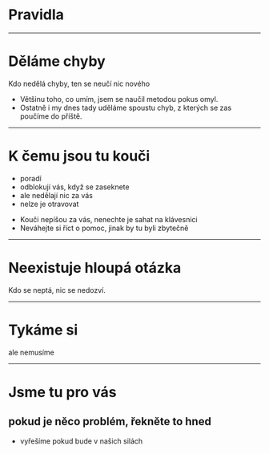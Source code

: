 <!-- .slide: data-state="c-slide-inter" -->
# Pravidla

----

# Děláme chyby

Kdo nedělá chyby, ten se neučí nic nového

>>>
* Většinu toho, co umím, jsem se naučil metodou pokus omyl.
* Ostatně i my dnes tady uděláme spoustu chyb, z kterých se zas poučíme do příště.

----

# K čemu jsou tu kouči

* poradí
* odblokují vás, když se zaseknete
* ale nedělají nic za vás
* nelze je otravovat

>>>
* Kouči nepíšou za vás, nenechte je sahat na klávesnici
* Neváhejte si říct o pomoc, jinak by tu byli zbytečně

----

# Neexistuje hloupá otázka

Kdo se neptá, nic se nedozví.

----

# Tykáme si

ale nemusíme

----

# Jsme tu pro vás

## pokud je něco problém, řekněte to hned

>>>
* vyřešíme pokud bude v našich silách
